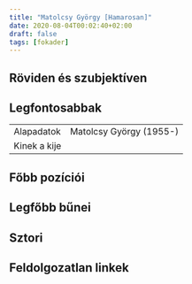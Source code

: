 ```yaml
---
title: "Matolcsy György [Hamarosan]"
date: 2020-08-04T00:02:40+02:00
draft: false
tags: [fokader]
---
```


## Röviden és szubjektíven

## Legfontosabbak

|                           |                                                                    |
| :---                      | :----                                                              |
| Alapadatok                | Matolcsy György (1955-)                                            |
| Kinek a kije              |                                                                    |

## Főbb pozíciói


## Legfőbb bűnei

## Sztori

## Feldolgozatlan linkek
